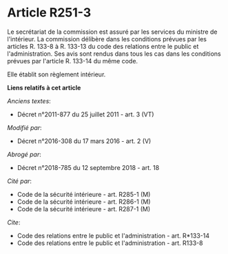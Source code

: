 # Article R251-3

Le secrétariat de la commission est assuré par les services du ministre de l'intérieur. La commission délibère dans les
conditions prévues par les articles R. 133-8 à R. 133-13 du code des relations entre le public et l'administration. Ses avis
sont rendus dans tous les cas dans les conditions prévues par l'article R. 133-14 du même code. 

Elle établit son règlement intérieur.

**Liens relatifs à cet article**

_Anciens textes_:

  - Décret n°2011-877 du 25 juillet 2011 - art. 3 (VT)

_Modifié par_:

  - Décret n°2016-308 du 17 mars 2016 - art. 2 (V)

_Abrogé par_:

  - Décret n°2018-785 du 12 septembre 2018 - art. 18

_Cité par_:

  - Code de la sécurité intérieure - art. R285-1 (M)
  - Code de la sécurité intérieure - art. R286-1 (M)
  - Code de la sécurité intérieure - art. R287-1 (M)

_Cite_:

  - Code des relations entre le public et l'administration - art. R*133-14
  - Code des relations entre le public et l'administration - art. R133-8
